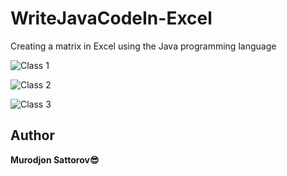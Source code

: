 # WriteJavaCodeIn-Excel
Creating a matrix in Excel using the Java programming language

![Class 1](https://i.postimg.cc/v8nkW1rp/Class1.png)

![Class 2](https://i.postimg.cc/KzfKVcBF/Class2.png)

![Class 3](https://i.postimg.cc/QCMBrLJ7/Class3.png)



## Author
**Murodjon Sattorov😎**

